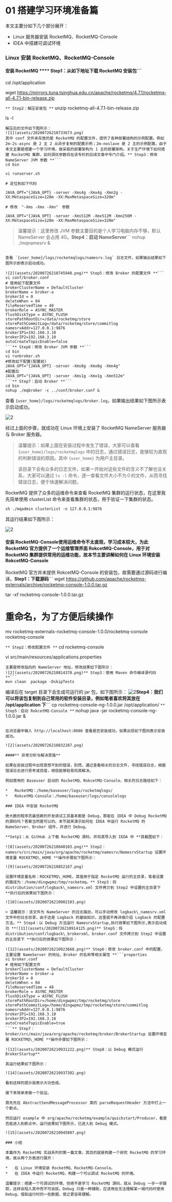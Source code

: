 # 01 搭建学习环境准备篇

本文主要分如下几个部分展开：

- Linux 服务器安装 RocketMQ、RocketMQ-Console
- IDEA 中搭建可调试环境

### Linux 安装 RocketMQ、RocketMQ-Console

#### **安装 RocketMQ \*\*\*\* Step1：从如下地址下载 RocketMQ 安装包**\`\`\`

cd /opt/application

wget <https://mirrors.tuna.tsinghua.edu.cn/apache/rocketmq/4.7.1/rocketmq-all-4.7.1-bin-release.zip>

`** Step2：解压安装包 **`
unzip rocketmq-all-4.7.1-bin-release.zip

ls -l

````
解压后的文件如下图所示：
![1](assets/20200726210733673.png)
其中 conf 文件夹存放的是 RocketMQ 的配置文件，提供了各种部署结构的示例配置。例如 2m-2s-async 是 2 主 2 从异步复制的配置示例；2m-noslave 是 2 主的示例配置。由于本文主要是搭建一个学习环境，故采取的部署架构为 1 主的部署架构，关于生产环境下如何搭建 RocketMQ 集群、如何调优参数将在该专栏的后续文章中专门介绍。** Step3：修改 NameServer JVM 参数 **```
cd bin

vi runserver.sh

# 定位到如下代码

JAVA_OPT="{JAVA_OPT} -server -Xms4g -Xmx4g -Xmn2g -XX:MetaspaceSize=128m -XX:MaxMetaspaceSize=320m"

# 修改　"-Xms -Xmx -Xmn"　参数

JAVA_OPT="{JAVA_OPT} -server -Xms512M -Xmx512M -Xmn256M -XX:MetaspaceSize=128m -XX:MaxMetaspaceSize=320m"

````

> 温馨提示：这里修改 JVM 参数主要目的是个人学习电脑内存不够，默认 NameServer 会占用 4G。**Step4：启动 NameServer**\`\`\`
> nohup ./mqnamesrv &

````

查看 `{user_home}/logs/rocketmqlogs/namesrv.log` 日志文件，如果输出结果如下图所示即表示启动成功。

![2](assets/20200726210745940.png)** Step5：修改 Broker 的配置文件 **```
vi conf/broker.conf
# 使用如下配置文件
brokerClusterName = DefaultCluster
brokerName = broker-a
brokerId = 0
deleteWhen = 04
fileReservedTime = 48
brokerRole = ASYNC_MASTER
flushDiskType = ASYNC_FLUSH
storePathRootDir=/data/rocketmq/store
storePathCommitLog=/data/rocketmq/store/commitlog
namesrvAddr=127.0.0.1:9876
brokerIP1=192.168.3.10
brokerIP2=192.168.3.10
autoCreateTopicEnable=false
```** Step6：修改 Broker JVM 参数 **```
cd bin
vi runbroker.sh 
#修改如下配置(配置前)
JAVA_OPT="{JAVA_OPT} -server -Xms8g -Xmx8g -Xmn4g"
#配置后
JAVA_OPT="{JAVA_OPT} -server -Xms1g -Xmx1g -Xmn512m"
```** Step7：启动 Broker **```
cd bin
nohup ./mqbroker -c ../conf/broker.conf &
````

查看 `{user_home}/logs/rocketmqlogs/broker.log`，如果输出结果如下图所示表示启动成功。

![2](assets/2020072621075474.png)

经过上面的步骤，就成功在 Linux 环境上安装了 RocketMQ NameServer 服务器与 Broker 服务器。

> 温馨提示：如果上面在安装过程中发生了错误，大家可以查看 `{user_home}/logs/rocketmqlogs` 中的日志，通过错误日志，能够较为直观的判断错误的原因。其中 `{user_home}` 为用户主目录。
>
> 该目录下会有众多的日志文件，如果一开始对这些文件的含义不了解也没关系，大家可以通过 `ls -l` 命令，逐一查看文件大小不为０的文件，从而寻找错误日志，便于快速解决问题。

RocketMQ 提供了众多的运维命令来查看 RocketMQ 集群的运行状态，在这里我先简单使用 clusterList 命令来查看集群的状态，用于验证一下集群的状态。

```
sh ./mqadmin clusterList -n 127.0.0.1:9876
```

其运行结果如下图所示：

![2](assets/20200726210803302.png)

#### **安装 RocketMQ-Console**使用运维命令不太直观，学习成本较大，为此 RocketMQ 官方提供了一个运维管理界面 RokcetMQ-Console，用于对 RocketMQ 集群提供常用的运维功能，故本节主要讲解如何在 Linux 环境安装 RokcetMQ-Console

RocketMQ 官方并未提供 RokcetMQ-Console 的安装包，故需要通过源码进行编译。**Step1：下载源码**\`\`\`
wget <https://github.com/apache/rocketmq-externals/archive/rocketmq-console-1.0.0.tar.gz>

tar -xf rocketmq-console-1.0.0.tar.gz

# 重命名，为了方便后续操作

mv rocketmq-externals-rocketmq-console-1.0.0/rocketmq-console  rocketmq-console

`** Step2：修改配置文件 **`
cd rocketmq-console

vi src/main/resources/applications.properties

````
主要是修改指向的 NameServer 地址，修改结果如下图所示：
![2](assets/20200726210814378.png)** Step3：使用 Maven 命令编译源代码 **```
mvn clean  package -DskipTests

````

编译后在 target 目录下会生成可运行的 jar 包，如下图所示：
![2](assets/20200726210822158.png)**Step4：我们可以将该包复制到自己常用的软件安装目录，例如笔者喜欢将其放在 /opt/application 下**\`\`\`
cp rocketmq-console-ng-1.0.0.jar /opt/application/
`** Step5：启动 RokcetMQ-Console **`
nohup java -jar rocketmq-console-ng-1.0.0.jar &

````

在浏览器中输入 http://localhost:8080 查看是否安装成功，如果出现如下图则表示安装成功。

![2](assets/20200726210832287.png)

####** 异常分析与解决思路**

如果在安装过程中出现意想不到的错误，别慌，通过查看相关的日志文件，寻找错误日志，根据错误日志进行思考或百度，相信能够轻易将其解决。

例如使用的 Baseuser 启动的 RocketMQ、RokcetMQ-Console，相关的日志路径如下：

*   RocketMQ：/home/baseuser/logs/rocketmqlogs/
*   RokcetMQ-Console：/home/baseuser/logs/consolelogs

### IDEA 中安装 RocketMQ

绝大数的程序员最信赖的开发调试工具基本都是 Debug，那能在 IDEA 中 Debug RocketMQ 的源码吗？答案当然是可以的。本节就来演示如何在 IDEA 中运行 RocketMQ 的 NameServer、Broker 组件，并进行 Debug。

**Setp1：从 GitHub 上下载 RocketMQ 源码，并将其导入到 IEDA 中 **其截图如下：

![8](assets/20200726210840103.png)** Step2：namesrv/src/main/java/org/apache/rocketmq/namesrv/NamesrvStartup 设置环境变量 ROCKETMQ\_HOME **操作步骤如下图所示：

![9](assets/20200726210852167.png)

设置环境变量名称：ROCKETMQ\_HOME，其值用于指定 RocketMQ 运行的主目录，笔者设置的路径为：/home/dingwpmz/tmp/rocketmq。** Step3：将 distribution/conf/logback\_namesrv.xml 文件拷贝到 Step2 中设置的主目录下 **执行后的效果如下图所示：

![10](assets/20200726210902103.png)

> 温馨提示：该文件为 NameServer 的日志路劲，可以手动修改 logback\_namesrv.xml 文件中的日志目录，由于这是 Logback 的基础知识，这里就不再详细介绍 Logback 的配置方法。** Step4：以 Debug 方法运行 NamesrvStartup,执行效果如下图所示,表示启动成功 **![11](assets/20200726210914125.png)** Step5：将 distribution/conf/logback\_brokerxml、broker.conf 文件拷贝到 Step2 中设置的主目录下 **执行后的效果如下图所示：

![12](assets/20200726210923668.png)** Step6：修改 broker.conf 中的配置，主要设置 NameServer 的地址、Broker 的名称等相关属性 **```properties
vi broker.conf
# 使用如下配置文件
brokerClusterName = DefaultCluster
brokerName = broker-a
brokerId = 0
deleteWhen = 04
fileReservedTime = 48
brokerRole = ASYNC_MASTER
flushDiskType = ASYNC_FLUSH
storePathRootDir=/home/dingwpmz/tmp/rocketmq/store
storePathCommitLog=/home/dingwpmz/tmp/rocketmq/store/commitlog
namesrvAddr=127.0.0.1:9876
brokerIP1=192.168.3.10
brokerIP2=192.168.3.10
autoCreateTopicEnable=true
```** Step7：broker/src/main/java/org/apache/rocketmq/broker/BrokerStartup 设置环境变量 ROCKETMQ\_HOME **操作步骤如下图所示：

![13](assets/20200726210931222.png)** Step8：以 Debug 模式运行 BrokerStartup**

其运行结果如下图所示：

![14](assets/20200726210937382.png)

看到这样的提示就表示大功告成。

接下来简单来做一个验证。

首先先在 AbstractSendMessageProcessor 类的 parseRequestHeader 方法中打上一个断点。

然后运行 example 中 org/apache/rocketmq/example/quickstart/Producer，看是否能进入到断点中，运行结果如下图所示，已进入到 Debug 模式。

![15](assets/20200726210945807.png)

### 小结

本篇作为 RocketMQ 实战系列的第一篇文章，其目的就是构建一个研究 RocketMQ 的学习环境，故从两个方面进行展开：

*   在 Linux 环境安装 RocketMQ、RocketMQ-Console。
*   在 IDEA 中运行 RocketMQ，构建一个可以调试 RocketMQ 的环境。

温馨提示：搭建一个可调试的环境，但绝不是学习 RocketMQ 源码，就从 Debug 一步一步跟踪，这样会陷入其中而不可自拔。Debug 只是一种辅助，应该用在无法理解某一端代码时使用 Debug，借助运行时的一些数据，使之更容易理解。
````
